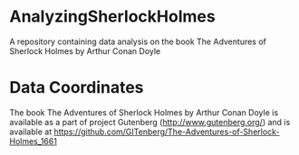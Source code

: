 # AnalyzingSherlockHolmes
A repository containing data analysis on the book The Adventures of Sherlock Holmes by Arthur Conan Doyle

# Data Coordinates
The book The Adventures of Sherlock Holmes by Arthur Conan Doyle is available as a part of project Gutenberg (http://www.gutenberg.org/) and is available at https://github.com/GITenberg/The-Adventures-of-Sherlock-Holmes_1661
